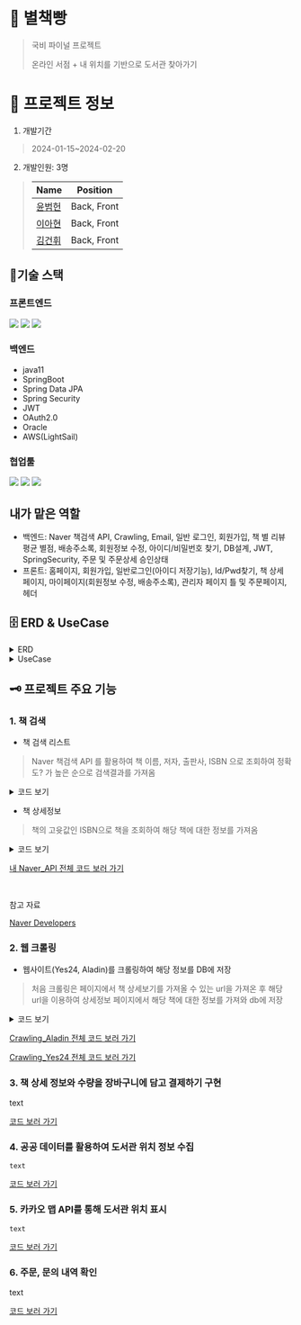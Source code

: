 # 📖 별책빵
> 국비 파이널 프로젝트
> 
> 온라인 서점 + 내 위치를 기반으로 도서관 찾아가기

# 📃 프로젝트 정보
1. 개발기간
> 2024-01-15~2024-02-20
2. 개발인원: 3명
> |Name|Position|
> |----|----|
> |[윤범헌](https://github.com/hnymon)|Back, Front| 
> |[이아현](https://github.com/appletella)|Back, Front| 
> |[김건휘](https://github.com/gunhwikim)|Back, Front| 


## :wrench:기술 스택

### 프론트엔드
<img src="https://img.shields.io/badge/react-61DAFB?style=for-the-badge&logo=react&logoColor=white"> <img src="https://img.shields.io/badge/java_script-F7DF1E?style=for-the-badge&logo=javascript&logoColor=white">
<img src="https://img.shields.io/badge/styled_components-DB7093?style=for-the-badge&logo=styledcomponents&logoColor=white">

### 백엔드
- java11
- SpringBoot
- Spring Data JPA
- Spring Security
- JWT
- OAuth2.0
- Oracle
- AWS(LightSail)

### 협업툴
<img src="https://img.shields.io/badge/github-181717?style=for-the-badge&logo=github&logoColor=white"> <img src="https://img.shields.io/badge/figma-F24E1E?style=for-the-badge&logo=figma&logoColor=white"> 
<img src="https://img.shields.io/badge/canva-00C4CC?style=for-the-badge&logo=canva&logoColor=white"> 

## 내가 맡은 역할
- 백엔드: Naver 책검색 API, Crawling, Email, 일반 로그인, 회원가입, 책 별 리뷰 평균 별점, 배송주소록, 회원정보 수정, 아이디/비밀번호 찾기, DB설계, JWT, SpringSecurity, 주문 및 주문상세 승인상태
- 프론트: 홈페이지, 회원가입, 일반로그인(아이디 저장기능), Id/Pwd찾기, 책 상세 페이지, 마이페이지(회원정보 수정, 배송주소록), 관리자 페이지 틀 및 주문페이지, 헤더

## 🗄 ERD & UseCase
<details>
    <summary>ERD</summary>
    <img src="https://github.com/hnymon/final-backend/assets/151509541/af2c5f75-860e-4a45-869f-f65e4d5ee247" style="width: 600px;"/>
</details>
<details>
    <summary>UseCase</summary>
    <img src="https://github.com/hnymon/final-backend/assets/151509541/a538bbf7-41a7-4f60-b237-c6dac767dfcf" style="width: 300px;"/>
    <img src="https://github.com/hnymon/final-backend/assets/151509541/e51c7b40-43ed-47a8-bd62-3673b96b328b" style="width: 300px;"/>
</details>



## 🗝️ 프로젝트 주요 기능 
### 1. 책 검색
- 책 검색 리스트
> Naver 책검색 API 를 활용하여 책 이름, 저자, 출판사, ISBN 으로 조회하여 정확도? 가 높은 순으로 검색결과를 가져옴
<details>
    <summary>코드 보기</summary>
    
```java
@RestController
public class BookController {
    // application.properties 에 작성해 놓은 naver api client-name, secret 가져오기    
    @Value("${myapp.naver.api.client-name}")
    private String CLIENT_ID;
    @Value("${myapp.naver.api.client-secret}")
    private String CLIENT_SECRET;

    // 검색어, 정렬 방식, 리스트 수, 시작 번호 등을 uri로 설정 후 naver api 로 보낸 후 리스트 받아오기
    @PostMapping("/testBook3")
    public ResponseEntity<Map<String, Object>> testBook3(@RequestBody SendDataDTO dto) {
        // SendDataDTO는 해당 값들을 편하게 받아오기 위해 생성한 DTO
        try {
            URI uri = UriComponentsBuilder
                .fromUriString("https://openapi.naver.com")
                .path("/v1/search/book.json")
                .queryParam("query",dto.getQuery())
                .queryParam("sort", dto.getSort())
                .queryParam("display", dto.getDisplay())
                .queryParam("start", (dto.getDisplay()*(dto.getPage()-1))+1)
                .encode(Charset.forName("UTF-8"))
                .build()
                .toUri();
            RestTemplate restTemplate = new RestTemplate();

            // 헤더에 client-name, secret 추가
            RequestEntity<Void> req = RequestEntity
                .get(uri)
                .header("X-Naver-Client-Id", CLIENT_ID)
                .header("X-Naver-Client-Secret", CLIENT_SECRET)
                .build();

            // naver에서 json 형태의 반환값을 String 값으로 받음
            ResponseEntity<String> result = restTemplate.exchange(req, String.class);
	           
            // JSON 형태의 문자열을 Map으로 파싱
            ObjectMapper objectMapper = new ObjectMapper();
            Map<String, Object> resultMap = objectMapper.readValue(result.getBody(), new TypeReference<Map<String, Object>>(){});

            // items 에 검색결과가 담겨 있으므로 해당 리스트를 BookDTO 라는 객체에 담아 리스트 형태로 담기
            List<BookDTO> books = objectMapper.convertValue(resultMap.get("items"), new TypeReference<List<BookDTO>>(){});

            // 아래 for문은 naver 책검색 결과와는 별개의 작업으로 해당 책에 리뷰 등록시 별점을 설정 할 수 있음
            // 리뷰가 달려있을 때, BookDTO 객체에 해당 책의 평균 별점을 계산 후 추가하기 위한 작업
            for(BookDTO book : books) {
                float avg=0;
                try {
                    float tot = commentRepository.sumOfColumn(book.getIsbn());
                    List<CommentEntity> comments = commentRepository.findByIsbn(book.getIsbn());
                    if (!comments.isEmpty()) {
                        avg = tot / comments.size();
                    }
                } catch (Exception e) {
                // 예외 발생 시 처리
                e.printStackTrace();
                }
                book.setStarAvg(avg);
            }
            // 프론트에서 페이징을 위해 전체 검색 결과 수
            int total = objectMapper.readValue(objectMapper.writeValueAsString(resultMap.get("total")), int.class);

            // ResponseEntity에 맞게 반환
            Map<String, Object> responseMap = new HashMap<>();

            // 전체 결과 수와 책 결과 리스트를 Map에 put
            responseMap.put("total", total);
            responseMap.put("books", books);
            return ResponseEntity.ok().body(responseMap);
        } catch (JsonProcessingException e) {
        e.printStackTrace();
        return ResponseEntity.status(HttpStatus.INTERNAL_SERVER_ERROR).build();
        }
    }
}
```

</details>

- 책 상세정보
> 책의 고윳값인 ISBN으로 책을 조회하여 해당 책에 대한 정보를 가져옴
<details>
    <summary>코드 보기</summary>
    
```java
@RestController
public class BookController {
    // application.properties 에 작성해 놓은 naver api client-name, secret 가져오기    
    @Value("${myapp.naver.api.client-name}")
    private String CLIENT_ID;
    @Value("${myapp.naver.api.client-secret}")
    private String CLIENT_SECRET;

    // 네이버 책 상세정보 조회
    @PostMapping("/naver_book_adv_Api")
    // 응답시간을 줄이기 위함
    @Cacheable(value = "bookDetails", key = "#dto.isbn")
    public Map<String, Object> naver_book_adv_Api(@RequestBody SendDataDTO dto) {
        // SendDataDTO 에 책의 고윳값인 isbn을 받아온 후 검색
        // 위의 리스트 방식과 다른 이유
        // 위의 리스트 작업에서는 리스트 내의 객체에 별점 평균을 계산 후 넣는 작업을 위해 json 형태로 들어온 데이터를
        // 파싱 후 작업을 했고 해당 코드는 그러한 작업이 필요하지 않아 json 형태로 들어온 데이터를 바로
        // 프론트로 전송해줌
        try {
            URI uri = URI.create("https://openapi.naver.com/v1/search/book_adv.json?d_isbn=" + dto.getIsbn());

            WebClient webClient = WebClient.create();

            String result = webClient.get()
                .uri(uri)
                .header(HttpHeaders.CONTENT_TYPE, MediaType.APPLICATION_JSON_VALUE)
                .header("X-Naver-Client-Id", CLIENT_ID)
                .header("X-Naver-Client-Secret", CLIENT_SECRET)
                .retrieve()
                .bodyToMono(String.class)
                .block();

            Map<String, Object> map = new HashMap<>();
            map.put("detail", result);
            return map;
        } catch (Exception e) {
            e.printStackTrace();
            // 예외 발생 시 적절한 응답을 반환하거나 로깅하도록 처리
            return Collections.singletonMap("error", "Failed to retrieve book details");
        }
    }
}
```

</details>

[내 Naver_API 전체 코드 보러 가기](https://github.com/hnymon/final-backend/blob/master/src/main/java/com/web/controller/BookController.java)

<br/>

참고 자료

[Naver Developers](https://developers.naver.com/docs/common/openapiguide/apilist.md#%EB%B9%84%EB%A1%9C%EA%B7%B8%EC%9D%B8-%EB%B0%A9%EC%8B%9D-%EC%98%A4%ED%94%88-api)


### 2. 웹 크롤링
- 웹사이트(Yes24, Aladin)를 크롤링하여 해당 정보를 DB에 저장
> 처음 크롤링은 페이지에서 책 상세보기를 가져올 수 있는 url을 가져온 후
> 해당 url을 이용하여 상세정보 페이지에서 해당 책에 대한 정보를 가져와 db에 저장

<details>
    <summary>코드 보기</summary>
    
```java
// 크롤링을 계속하거나 서버가 재실행 될때마다 하는 것 보다는 스케줄을 정해놓고 사용하기 위함
@EnableScheduling
@Service
public class CrawlingYes24 {
    @Autowired
	private BookCrawlingRepository bookCrawlingRepository;

 	// 1시간 단위로 메서드를 실행, 정각마다 해당 메서드를 실행
	@Scheduled(cron = "0 0 */1 * * *") 
	// @PostConstruct 는 서버가 실행될 때 해당 메서드를 실행
	// 테스트 용도로 사용했으므로 주석처리
//	@PostConstruct 
	public void testCrawling() {
		// 크롤링을 시작하기 전에 DB에 담겨있던 리스트들을 삭제 후 다시 저장하기 위한 작업
		// deleteAllInBatch 를 사용하는 것이 속도면에서 이롭다 판단하여 해당 리스트들을 삭제 
		List<BookCrawling> todayBookYes24List = bookCrawlingRepository.findAllByType("todayBookYes24");
		bookCrawlingRepository.deleteAllInBatch(todayBookYes24List);
		List<BookCrawling> nowThisBookYes24List = bookCrawlingRepository.findAllByType("nowThisBookYes24");
		bookCrawlingRepository.deleteAllInBatch(nowThisBookYes24List);
		List<BookCrawling> popularBookYes24List = bookCrawlingRepository.findAllByType("popularBookYes24");
		bookCrawlingRepository.deleteAllInBatch(popularBookYes24List);

		// 크롤링 할 URL 설정
		final String yes24URL = "https://www.yes24.com/main/default.aspx";
  		// 크롤링은 Jsoup를 사용하여 진행
		Connection conn = Jsoup.connect(yes24URL);
	    try {
			// BookCrawling 는 엔티티로 크롤링한 데이터를 DB에 저장하기 위해 생성
			// List에 담는 이유는 saveAll을 하기 위함
	    	List<BookCrawling> yesList = new ArrayList<>();

			// 고윳값을 만들기 위한 정수값
	    	int cnt = 0;
	        Document document = conn.get();
	        // 오늘의 책
			// todayBUnit 라는 클래스를 가진 div가 원하는 값을 가진 구역
	        Elements todayBook = document.select(".todayBUnit");
			// for문을 돌려 책의 이름과 이미지경로, 책의 상세정보를 얻기 위한 url 값들을 가져옴 
	        for(Element element : todayBook) {
	        	cnt ++;
				// 책의 이름 가져오기
	        	String bookName = element.select(".tb_name").text();
		  		// 책의 이미지 경로 가져오기
	        	String bookImg = element.select("img").attr("src");
				// 책의 상세정보 페이지로 이동하는 url값을 생성하기 위해 고윳값 가져오기
	        	String bookInfoUrl = "https://www.yes24.com/"+element.select("a").attr("href");
				// 위에서 가져온 url 로 다시 한번 url 지정 후 크롤링
	        	Connection connInfo = Jsoup.connect(bookInfoUrl);
	        	Document documentInfo = connInfo.get();
				// 책의 고윳값으로는 isbn이 있는데 이는 숫자 10개 또는 13개로 이루어져 있으며
				// yes24 에서는 아래와 같은 클래스 이름으로 구분지어져 있고
				// 해당 tr 값으로 ISBN10, ISBN13 과 같이 들어있어 아래와 같은 방식으로 값을 가져옴
	        	String isbn10 = documentInfo.select(".infoSetCont_wrap table.tb_nor.tb_vertical tbody.b_size tr:has(th:containsOwn(ISBN10))").select("td").text();
	        	String isbn13 = documentInfo.select(".infoSetCont_wrap table.tb_nor.tb_vertical tbody.b_size tr:has(th:containsOwn(ISBN13))").select("td").text();
				// yes24는 작가와 출판사를 " 작가 | 출판사 " 와 같이 | 로 구분지어 놓았기 때문에 아래와 같이 split을 사용하여 원하는 값을 저장
				// 책의 작가 가져오기
	        	String author = element.select(".tb_pub").text().split("\\|")[0];
				// 책의 출판사 가져오기
	        	String publisher = element.select(".tb_pub").text().split("\\| ")[1];
				// 책에 대한 요약, 내용을 간략하게 설명한 것
	        	String content = element.select(".tb_readCon").text();
				// 엔티티 객체를 생성하여 List 에 add
				// 아래와 같이 dto 보다는 구별할 수 있도록 이름을 잘 작성하는게 좋다고 생각
				// 0228 수정
	        	BookCrawling bookCrawlingData = new BookCrawling();
	        	bookCrawlingData.setBookName(bookName);
	        	bookCrawlingData.setImgUrl(bookImg);
	        	bookCrawlingData.setIsbn10(isbn10); 
	        	bookCrawlingData.setIsbn13(isbn13); 
	        	bookCrawlingData.setAuthor(author); 
	        	bookCrawlingData.setPublisher(publisher);
	        	bookCrawlingData.setContent(content);
	        	bookCrawlingData.setType("todayBookYes24");
	        	bookCrawlingData.setUniqueCol(dto.getType()+cnt);
	        	yesList.add(bookCrawlingData);
	        }
			// 리스트에 담겨있는 데이터들을 하나하나 save 하지 않고
			// saveAll 을 이용하여 한 번에 처리하는 것이 속도면에서 좋다고 판단
	        bookCrawlingRepository.saveAll(yesList);
	    } catch (IOException e) {
	        e.printStackTrace(); 
	    }
	}
```	
	
</details>


[Crawling_Aladin 전체 코드 보러 가기](https://github.com/hnymon/final-backend/blob/master/src/main/java/com/web/crawling/CrawlingAladin.java)
 
[Crawling_Yes24 전체 코드 보러 가기](https://github.com/hnymon/final-backend/blob/master/src/main/java/com/web/crawling/CrawlingYes24.java)

### 3. 책 상세 정보와 수량을 장바구니에 담고 결제하기 구현
   text
  
 [코드 보러 가기]()
### 4. 공공 데이터를 활용하여 도서관 위치 정보 수집
    text
  
   [코드 보러 가기]()
### 5. 카카오 맵 API를 통해 도서관 위치 표시
    text
 
  [코드 보러 가기]()
### 6. 주문, 문의 내역 확인
 text
  
[코드 보러 가기]()



